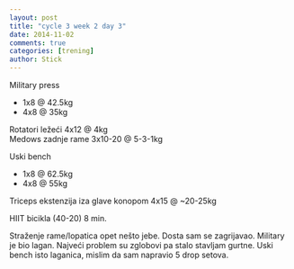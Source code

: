 ```yaml
---
layout: post
title: "cycle 3 week 2 day 3"
date: 2014-11-02
comments: true
categories: [trening]
author: Stick
---
```


Military press  
- 1x8 @ 42.5kg  
- 4x8 @ 35kg  

Rotatori ležeći 4x12 @ 4kg  
Medows zadnje rame 3x10-20 @ 5-3-1kg    

Uski bench  
- 1x8 @ 62.5kg  
- 4x8 @ 55kg  

Triceps ekstenzija iza glave konopom 4x15 @ ~20-25kg  

HIIT bicikla (40-20) 8 min.   

Straženje rame/lopatica opet nešto jebe. Dosta sam se zagrijavao. Military je bio lagan. Najveći problem su zglobovi pa stalo stavljam gurtne. Uski bench isto laganica, mislim da sam napravio 5 drop setova.
